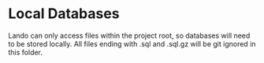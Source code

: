 # Local Databases
Lando can only access files within the project root, so databases will need to be stored locally. All files ending with .sql and .sql.gz will be git ignored in this folder. 